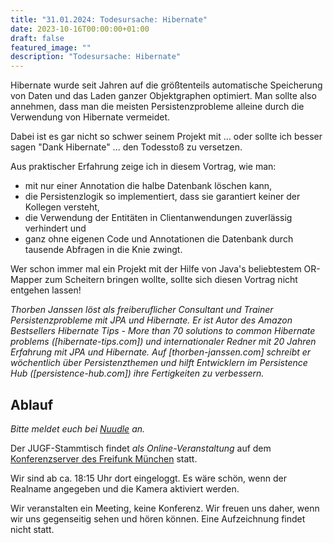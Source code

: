 ```yaml
---
title: "31.01.2024: Todesursache: Hibernate"
date: 2023-10-16T00:00:00+01:00
draft: false
featured_image: ""
description: "Todesursache: Hibernate"
---
```


Hibernate wurde seit Jahren auf die größtenteils automatische Speicherung von Daten und das Laden ganzer Objektgraphen optimiert. Man sollte also annehmen, dass man die meisten Persistenzprobleme alleine durch die Verwendung von Hibernate vermeidet.

Dabei ist es gar nicht so schwer seinem Projekt mit ... oder sollte ich besser sagen "Dank Hibernate" ... den Todesstoß zu versetzen.

Aus praktischer Erfahrung zeige ich in diesem Vortrag, wie man:
* mit nur einer Annotation die halbe Datenbank löschen kann,
* die Persistenzlogik so implementiert, dass sie garantiert keiner der Kollegen versteht,
* die Verwendung der Entitäten in Clientanwendungen zuverlässig verhindert und
* ganz ohne eigenen Code und Annotationen die Datenbank durch tausende Abfragen in die Knie zwingt.

Wer schon immer mal ein Projekt mit der Hilfe von Java's beliebtestem OR-Mapper zum Scheitern bringen wollte, sollte sich diesen Vortrag nicht entgehen lassen!

_Thorben Janssen löst als freiberuflicher Consultant und Trainer Persistenzprobleme mit JPA und Hibernate. Er ist Autor des Amazon Bestsellers Hibernate Tips - More than 70 solutions to common Hibernate problems ([hibernate-tips.com]) und internationaler Redner mit 20 Jahren Erfahrung mit JPA und Hibernate.
Auf [thorben-janssen.com] schreibt er wöchentlich über Persistenzthemen und hilft Entwicklern im Persistence Hub ([persistence-hub.com]) ihre Fertigkeiten zu verbessern._

## Ablauf 

_Bitte meldet euch bei [Nuudle](https://nuudel.digitalcourage.de/bYlwhPuHyfCSPz9X) an._

Der JUGF-Stammtisch findet _als Online-Veranstaltung_ auf dem [Konferenzserver des Freifunk München](https://meet.ffmuc.net/jugfmeeting) statt.

Wir sind ab ca. 18:15 Uhr dort eingeloggt. Es wäre schön, wenn der Realname angegeben und die Kamera aktiviert werden.

Wir veranstalten ein Meeting, keine Konferenz. Wir freuen uns daher, wenn wir uns gegenseitig sehen und hören können.
Eine Aufzeichnung findet nicht statt.